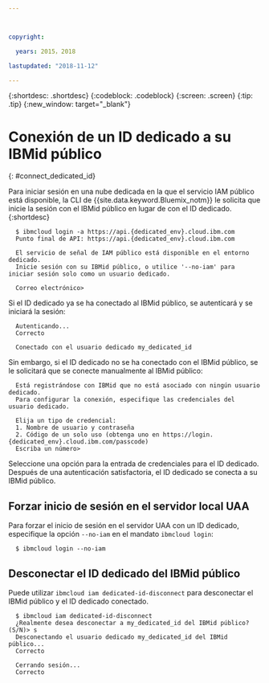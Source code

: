 ```yaml
---



copyright:

  years: 2015，2018

lastupdated: "2018-11-12"

---
```


{:shortdesc: .shortdesc}
{:codeblock: .codeblock}
{:screen: .screen}
{:tip: .tip}
{:new_window: target="_blank"}

# Conexión de un ID dedicado a su IBMid público
{: #connect_dedicated_id}

Para iniciar sesión en una nube dedicada en la que el servicio IAM público está disponible, la CLI de {{site.data.keyword.Bluemix_notm}} le solicita que inicie la sesión con el IBMid público en lugar de con el ID dedicado.
{:shortdesc}

```
  $ ibmcloud login -a https://api.{dedicated_env}.cloud.ibm.com
  Punto final de API: https://api.{dedicated_env}.cloud.ibm.com

  El servicio de señal de IAM público está disponible en el entorno dedicado.
  Inicie sesión con su IBMid público, o utilice '--no-iam' para iniciar sesión solo como un usuario dedicado.

  Correo electrónico>
```

Si el ID dedicado ya se ha conectado al IBMid público, se autenticará y se iniciará la sesión:

```
  Autenticando...
  Correcto

  Conectado con el usuario dedicado my_dedicated_id
```

Sin embargo, si el ID dedicado no se ha conectado con el IBMid público, se le solicitará que se conecte manualmente al IBMid público:

```
  Está registrándose con IBMid que no está asociado con ningún usuario dedicado.
  Para configurar la conexión, especifique las credenciales del usuario dedicado.

  Elija un tipo de credencial:
  1. Nombre de usuario y contraseña
  2. Código de un solo uso (obtenga uno en https://login.{dedicated_env}.cloud.ibm.com/passcode)
  Escriba un número>
```

Seleccione una opción para la entrada de credenciales para el ID dedicado. Después de una autenticación satisfactoria, el ID dedicado se conecta a su IBMid público.

## Forzar inicio de sesión en el servidor local UAA

Para forzar el inicio de sesión en el servidor UAA con un ID dedicado, especifique la opción `--no-iam` en el mandato `ibmcloud login`:

```
  $ ibmcloud login --no-iam
```

## Desconectar el ID dedicado del IBMid público 

Puede utilizar `ibmcloud iam dedicated-id-disconnect` para desconectar el IBMid público y el ID dedicado conectado.

```
  $ ibmcloud iam dedicated-id-disconnect
  ¿Realmente desea desconectar a my_dedicated_id del IBMid público? (S/N)> s
  Desconectando el usuario dedicado my_dedicated_id del IBMid público...
  Correcto

  Cerrando sesión...
  Correcto
```
